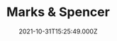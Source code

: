 ---
date: 2021-10-31T15:25:49.000Z
title: Marks & Spencer
latitude: 52.05874629940019
longitude: 1.1515199780029948
category: checkin
---
